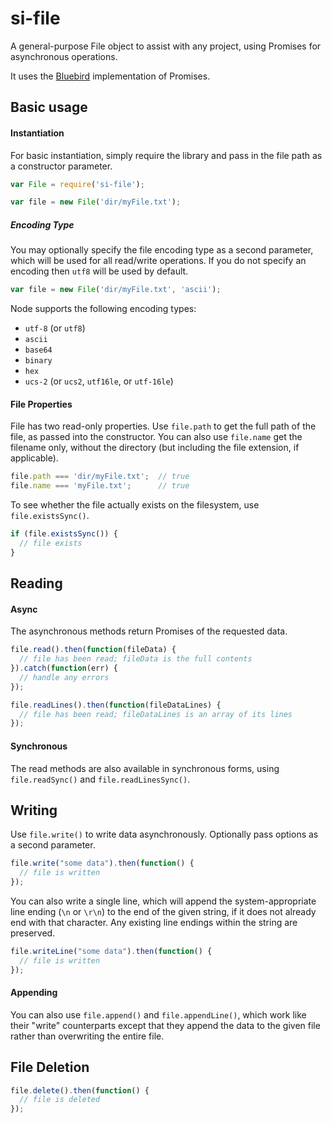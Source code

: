 # si-file

A general-purpose File object to assist with any project, using Promises for asynchronous operations.

It uses the [Bluebird](https://www.npmjs.com/package/bluebird) implementation of Promises. 

## Basic usage

#### Instantiation
For basic instantiation, simply require the library and pass in the file path as a constructor parameter.

```js
var File = require('si-file');

var file = new File('dir/myFile.txt');
```
##### Encoding Type
You may optionally specify the file encoding type as a second parameter, which will be used for all read/write operations.
If you do not specify an encoding then `utf8` will be used by default.

```js
var file = new File('dir/myFile.txt', 'ascii');
```

Node supports the following encoding types:
 - `utf-8` (or `utf8`)
 - `ascii`
 - `base64`
 - `binary`
 - `hex`
 - `ucs-2` (or `ucs2`, `utf16le`, or `utf-16le`)


#### File Properties

File has two read-only properties.  Use `file.path` to get the full path of the file, as passed into the constructor.
You can also use `file.name` get the filename only, without the directory (but including the file extension, if applicable).

```js
file.path === 'dir/myFile.txt';  // true
file.name === 'myFile.txt';      // true
```

To see whether the file actually exists on the filesystem, use `file.existsSync()`.

```js
if (file.existsSync()) {
  // file exists
}
```

## Reading

#### Async

The asynchronous methods return Promises of the requested data.

```js
file.read().then(function(fileData) {
  // file has been read; fileData is the full contents
}).catch(function(err) {
  // handle any errors
});

file.readLines().then(function(fileDataLines) {
  // file has been read; fileDataLines is an array of its lines
});
```

#### Synchronous

The read methods are also available in synchronous forms, using `file.readSync()` and `file.readLinesSync()`.

## Writing

Use `file.write()` to write data asynchronously.  Optionally pass options as a second parameter.

```js
file.write("some data").then(function() {
  // file is written
});
```

You can also write a single line, which will append the system-appropriate line ending (`\n` or `\r\n`) to the end of the given string, if it does not already end with that character.  Any existing line endings within the string are preserved.

```js
file.writeLine("some data").then(function() {
  // file is written
});
```

#### Appending

You can also use `file.append()` and `file.appendLine()`, which work like their "write" counterparts except that they append the data to the given file rather than overwriting the entire file.

## File Deletion

```js
file.delete().then(function() {
  // file is deleted
});
```